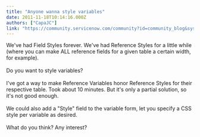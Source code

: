 ```yaml
---
title: "Anyone wanna style variables"
date: 2011-11-18T10:14:16.000Z
authors: ["CapaJC"]
link: "https://community.servicenow.com/community?id=community_blog&sys_id=61bcea25dbd0dbc01dcaf3231f961936"
---
```

<p>We've had Field Styles forever. We've had Reference Styles for a little while (where you can make ALL reference fields for a given table a certain width, for example).<br /><br />Do you want to style variables?<br /><br />I've got a way to make Reference Variables honor Reference Styles for their respective table. Took about 10 minutes. But it's only a partial solution, so it's not good enough.<br /><br />We could also add a "Style" field to the variable form, let you specify a CSS style per variable as desired.<br /><br />What do you think? Any interest?</p>
